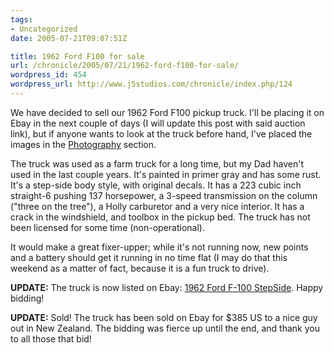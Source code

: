 ```yaml
---
tags:
- Uncategorized
date: 2005-07-21T09:07:51Z

title: 1962 Ford F100 for sale
url: /chronicle/2005/07/21/1962-ford-f100-for-sale/
wordpress_id: 454
wordpress_url: http://www.j5studios.com/chronicle/index.php/124
---
```


We have decided to sell our 1962 Ford F100 pickup truck.  I'll be placing it on Ebay in the next couple of days (I will update this post with said auction link), but if anyone wants to look at the truck before hand, I've placed the images in the <a href="photography/index.php/2005_07_21__1962_Ford_F100">Photography</a> section.


The truck was used as a farm truck for a long time, but my Dad haven't used in the last couple years.  It's painted in primer gray and has some rust.  It's a step-side body style, with original decals.  It has a 223 cubic inch straight-6 pushing 137 horsepower, a 3-speed transmission on the column ("three on the tree"), a Holly carburetor and a very nice interior.  It has a crack in the windshield, and toolbox in the pickup bed.  The truck has not been licensed for some time (non-operational).


It would make a great fixer-upper; while it's not running now, new points and a battery should get it running in no time flat (I may do that this weekend as a matter of fact, because it is a fun truck to drive).


<b>UPDATE:</b> The truck is now listed on Ebay: <a href="http://cgi.ebay.com/ebaymotors/ws/eBayISAPI.dll?ViewItem&item=4564130399&rd=1&sspagename=STRK%3AMESE%3AIT&rd=1">1962 Ford F-100 StepSide</a>.  Happy bidding!


<b>UPDATE:</b> Sold!  The truck has been sold on Ebay for $385 US to a nice guy out in New Zealand.  The bidding was fierce up until the end, and thank you to all those that bid!

